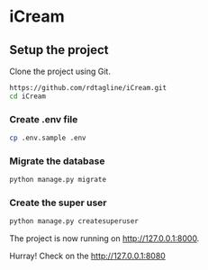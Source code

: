 # iCream

## Setup the project

Clone the project using Git.

```sh
https://github.com/rdtagline/iCream.git
cd iCream
```

### Create .env file

```sh
cp .env.sample .env
```

### Migrate the database

```sh
python manage.py migrate
```

### Create the super user

```sh
python manage.py createsuperuser
```

The project is now running on http://127.0.0.1:8000.

Hurray! Check on the http://127.0.0.1:8080
